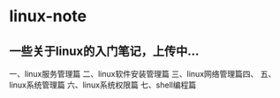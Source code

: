# linux-note
## 一些关于linux的入门笔记，上传中...
一、linux服务管理篇
二、linux软件安装管理篇
三、linux网络管理篇四、
五、linux系统管理篇
六、linux系统权限篇
七、shell编程篇
